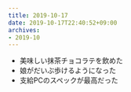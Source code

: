 ```yaml
---
title: 2019-10-17
date: 2019-10-17T22:40:52+09:00
archives:
- 2019-10
---
```


- 美味しい抹茶チョコラテを飲めた
- 娘がだいぶ歩けるようになった
- 支給PCのスペックが最高だった
